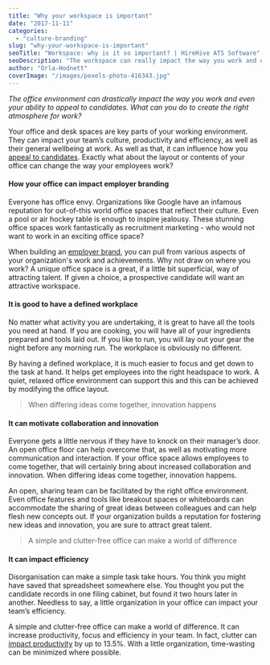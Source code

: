```yaml
---
title: "Why your workspace is important"
date: "2017-11-11"
categories:
  - "culture-branding"
slug: "why-your-workspace-is-important"
seoTitle: "Workspace: why is it so important? | HireHive ATS Software"
seoDescription: "The workspace can really impact the way you work and even your ability to appeal to candidates. What can you do to create the right atmosphere for work?"
author: "Orla-Hodnett"
coverImage: "/images/pexels-photo-416343.jpg"
---
```


_The office environment can drastically impact the way you work and even your ability to appeal to candidates. What can you do to create the right atmosphere for work?_

Your office and desk spaces are key parts of your working environment. They can impact your team’s culture, productivity and efficiency, as well as their general wellbeing at work. As well as that, it can influence how you [appeal to candidates](https://hirehive.com/building-your-employer-brand-for-recruiting/). Exactly what about the layout or contents of your office can change the way your employees work?

#### **How your office can impact employer branding**

Everyone has office envy. Organizations like Google have an infamous reputation for out-of-this world office spaces that reflect their culture. Even a pool or air hockey table is enough to inspire jealousy. These stunning office spaces work fantastically as recruitment marketing - who would not want to work in an exciting office space?

When building an [employer brand](https://hirehive.com/why-company-branding-recruiting-hand-in-hand/), you can pull from various aspects of your organization's work and achievements. Why not draw on where you work? A unique office space is a great, if a little bit superficial, way of attracting talent. If given a choice, a prospective candidate will want an attractive workspace.

#### **It is good to have a defined workplace**

No matter what activity you are undertaking, it is great to have all the tools you need at hand. If you are cooking, you will have all of your ingredients prepared and tools laid out. If you like to run, you will lay out your gear the night before any morning run. The workplace is obviously no different.

By having a defined workplace, it is much easier to focus and get down to the task at hand. It helps get employees into the right headspace to work. A quiet, relaxed office environment can support this and this can be achieved by modifying the office layout.

> When differing ideas come together, innovation happens

#### **It can motivate collaboration and innovation**

Everyone gets a little nervous if they have to knock on their manager’s door. An open office floor can help overcome that, as well as motivating more communication and interaction. If your office space allows employees to come together, that will certainly bring about increased collaboration and innovation. When differing ideas come together, innovation happens.

An open, sharing team can be facilitated by the right office environment. Even office features and tools like breakout spaces or whiteboards can accommodate the sharing of great ideas between colleagues and can help flesh new concepts out. If your organization builds a reputation for fostering new ideas and innovation, you are sure to attract great talent.

> A simple and clutter-free office can make a world of difference

#### **It can impact efficiency**

Disorganisation can make a simple task take hours. You think you might have saved that spreadsheet somewhere else. You thought you put the candidate records in one filing cabinet, but found it two hours later in another. Needless to say, a little organization in your office can impact your team’s efficiency.

A simple and clutter-free office can make a world of difference. It can increase productivity, focus and efficiency in your team. In fact, clutter can [impact productivity](http://www.businessnewsdaily.com/7456-workspace-design-productivity.html) by up to 13.5%. With a little organization, time-wasting can be minimized where possible.
